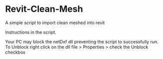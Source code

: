 # Revit-Clean-Mesh
A simple script to import clean meshed into revit

Instructions in the script.

Your PC may block the netDxf dll preventing the script to successfully  run. To Unblock right click on the dll file > Properties > check the Unblock checkbox
